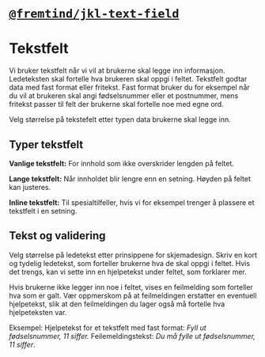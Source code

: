# [`@fremtind/jkl-text-field`](https://fremtind.github.io/jokul/components/textfield/)

# Tekstfelt
Vi bruker tekstfelt når vi vil at brukerne skal legge inn informasjon. Ledeteksten skal fortelle hva brukeren skal oppgi i feltet. Tekstfelt godtar data med fast format eller fritekst. Fast format bruker du for eksempel når du vil at brukeren skal angi fødselsnummer eller et postnummer, mens fritekst passer til felt der brukerne skal fortelle noe med egne ord.

Velg størrelse på tekstefelt etter typen data brukerne skal legge inn. 

## Typer tekstfelt
**Vanlige tekstfelt:** 
For innhold som ikke overskrider lengden på feltet.

**Lange tekstfelt:** 
Når innholdet blir lengre enn en setning. Høyden på feltet kan justeres.

**Inline tekstfelt:** 
Til spesialtilfeller, hvis vi for eksempel trenger å plassere et tekstfelt i en setning.

## Tekst og validering
Velg størrelse på ledetekst etter prinsippene for skjemadesign. Skriv en kort og tydelig ledetekst, som  forteller brukerne hva de skal oppgi i feltet. Hvis det trengs, kan vi sette inn en hjelpetekst under feltet, som forklarer mer.

Hvis brukerne ikke legger inn noe i feltet, vises en feilmelding som forteller hva som er galt. Vær oppmerskom på at feilmeldingen erstatter en eventuell hjelpetekst, slik at den feilmeldingen du lager også må fortelle hva hjelpeteksten var.

Eksempel:
Hjelpetekst for et tekstfelt med fast format: _Fyll ut fødselsnummer, 11 siffer._  Feilemeldingstekst: _Du må fylle ut fødselsnummer, 11 siffer_. 
